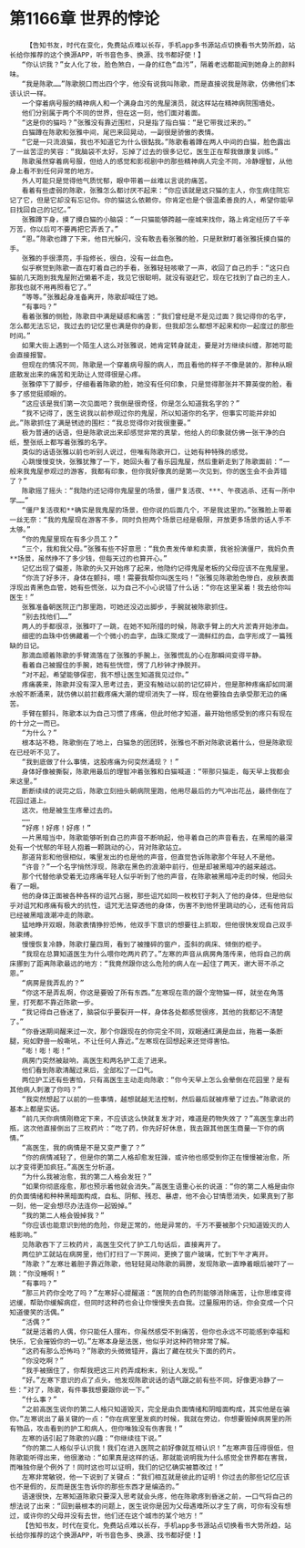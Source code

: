 # 第1166章 世界的悖论
        【告知书友，时代在变化，免费站点难以长存，手机app多书源站点切换看书大势所趋，站长给你推荐的这个换源APP，听书音色多、换源、找书都好使！】
       “你认识我？”女人化了妆，脸色煞白，一身的红色“血污”，隔着老远都能闻到她身上的颜料味。
       “我是陈歌……”陈歌脱口而出四个字，他没有说我叫陈歌，而是直接说我是陈歌，仿佛他们本该认识一样。
       一个穿着病号服的精神病人和一个满身血污的鬼屋演员，就这样站在精神病院围墙处。
       他们分别属于两个不同的世界，但在这一刻，他们面对着面。
       “这是你的猫吗？”张雅没有靠近围栏，只是指了指白猫：“是它带我过来的。”
       白猫蹲在陈歌和张雅中间，尾巴来回晃动，一副很是骄傲的表情。
       “它是一只流浪猫，我也不知道它为什么很黏我。”陈歌看着蹲在两人中间的白猫，脸色露出了一丝苦涩的笑容：“我脑袋不太好，忘掉了过去的很多记忆，医生正在帮我做康复训练。”
       陈歌虽然穿着病号服，但给人的感觉和影视剧中的那些精神病人完全不同，冷静理智，从他身上看不到任何异常的地方。
       外人可能只是觉得他气质忧郁，眼中带着一丝难以言说的痛苦。
       看着有些虚弱的陈歌，张雅怎么都讨厌不起来：“你应该就是这只猫的主人，你生病住院忘记了它，但是它却没有忘记你。你的猫这么依赖你，你肯定也是个很温柔善良的人，希望你能早日找回自己的记忆。”
       张雅蹲下身，摸了摸白猫的小脑袋：“一只猫能够跨越一座城来找你，路上肯定经历了千辛万苦，你以后可不要再把它弄丢了。”
       “恩。”陈歌也蹲了下来，他目光躲闪，没有敢去看张雅的脸，只是默默盯着张雅抚摸白猫的手。
       张雅的手很漂亮，手指修长，很白，没有一丝血色。
       似乎察觉到陈歌一直在盯着自己的手看，张雅轻轻咳嗽了一声，收回了自己的手：“这只白猫前几天跑到我鬼屋附近懒着不走，我见它很聪明，就没有驱赶它，现在它找到了自己的主人，那我也就不用再照看它了。”
       “等等。”张雅起身准备离开，陈歌却喊住了她。
       “有事吗？”
       看着张雅的侧脸，陈歌目中满是疑惑和痛苦：“我们曾经是不是见过面？我记得你的名字，怎么都无法忘记，我过去的记忆里也满是你的身影，但我却怎么都想不起来和你一起度过的那些时间。”
       如果大街上遇到一个陌生人这么对张雅说，她肯定转身就走，要是对方继续纠缠，那她可能会直接报警。
       但现在的情况不同，陈歌是一个穿着病号服的病人，而且看他的样子不像是装的，那种从眼底散发出来的痛苦和无助让人觉得很是心疼。
       张雅停下了脚步，仔细看着陈歌的脸，她没有任何印象，只是觉得那张并不算英俊的脸，看多了感觉挺顺眼的。
       “这应该是我们第一次见面吧？我倒是很奇怪，你是怎么知道我名字的？”
       “我不记得了，医生说我以前参观过你的鬼屋，所以知道你的名字，但事实可能并非如此。”陈歌抓住了满是锈迹的围栏：“我总觉得你对我很重要。”
       极为普通的话语，但是陈歌说出来却感觉非常的真挚，他给人的印象就仿佛一张干净的白纸，整张纸上都写着张雅的名字。
       类似的话语张雅以前也听别人说过，但唯有陈歌开口，让她有种特殊的感觉。
       心跳慢慢变快，张雅犹豫了一下，她回头看了看乐园鬼屋，然后重新走到了陈歌面前：“一般来我鬼屋参观过的游客，我都有印象，但你我好像真的是第一次见到，你的医生会不会弄错了？”
       陈歌摇了摇头：“我隐约还记得你鬼屋里的场景，僵尸复活夜、***、午夜逃杀、还有一所中学……”
       “僵尸复活夜和**确实是我鬼屋的场景，但你说的后面几个，不是我这里的。”张雅脸上带着一丝无奈：“我的鬼屋现在游客不多，同时负担两个场景已经是极限，开放更多场景的话人手不太够。”
       “你的鬼屋里现在有多少员工？”
       “三个，我和我父母。”张雅有些不好意思：“我负责发传单和卖票，我爸扮演僵尸，我妈负责**场景，虽然挣不了多少钱，但每天过的也算开心。”
       记忆出现了偏差，陈歌的头又开始疼了起来，他隐约记得鬼屋老板的父母应该不在鬼屋里。
       “你流了好多汗，身体在颤抖，喂！需要我帮你叫医生吗！”张雅见陈歌脸色惨白，皮肤表面浮现出青黑色血管，她有些慌张，以为自己不小心说错了什么话：“你在这里呆着！我去给你叫医生！”
       张雅准备朝医院正门那里跑，可她还没迈出脚步，手腕就被陈歌抓住。
       “别去找他们……”
       两人的手都很凉，张雅吓了一跳，在她不知所措的时候，陈歌手臂上的大片淤青开始渗血。
       细密的血珠中仿佛藏着一个个微小的血字，血珠汇聚成了一滴鲜红的血，血字形成了一篇残缺的日记。
       那滴血顺着陈歌的手臂滴落在了张雅的手腕上，张雅慌乱的心在那瞬间变得平静。
       看着自己被握住的手腕，她有些恍惚，愣了几秒钟才挣脱开。
       “对不起，希望能够保密，我不想让医生知道我见过你。”
       疼痛袭来，陈歌并没有深入思考过去，更没有触动以前的记忆碎片，但是那种疼痛却如同潮水般不断涌来，就仿佛以前拦截疼痛大潮的堤坝消失了一样，现在他要独自去承受那无边的痛苦。
       手臂在颤抖，陈歌本以为自己习惯了疼痛，但此时他才知道，最开始他感受到的疼只有现在的十分之一而已。
       “为什么？”
       根本站不稳，陈歌倒在了地上，白猫急的团团转，张雅也不断对陈歌说着什么，但是陈歌现在已经听不见了。
       “我到底做了什么事情，这股疼痛为何突然涌现？！”
       身体好像被撕裂，陈歌用最后的理智冲着张雅和白猫喊道：“带那只猫走，每天早上我都会来这里。”
       断断续续的说完之后，陈歌立刻扭头朝病院里跑，他用尽最后的力气冲出花丛，最终倒在了花园过道上。
       这次，他是被生生疼晕过去的。
       ……
       “好疼！好疼！好疼！”
       一片黑暗当中，陈歌能够听到自己的声音不断响起，他寻着自己的声音看去，在黑暗的最深处有一个忧郁的年轻人抱着一颗跳动的心，背对陈歌站立。
       那道背影和他很相似，嘴里发出的也是他的声音，但直觉告诉陈歌那个年轻人不是他。
       “许音？”一个名字悄然浮现，陈歌在黑色的浪潮中前行，但是却被黑暗冲的越来越远。
       那个代替他承受着无边疼痛年轻人似乎听到了他的声音，在陈歌被黑暗冲走的时候，他回头看了一眼。
       他的身体正面被各种各样的诅咒占据，那些诅咒如同一枚枚钉子刺入了他的身体，但是他似乎对诅咒和疼痛有极大的抗性，诅咒无法穿透他的身体，伤害不到他怀里跳动的心，还有他背后已经被黑暗浪潮冲走的陈歌。
       猛地睁开双眼，陈歌表情狰狞恐怖，他双手下意识的想要往上抓取，但他很快发现自己双手被束缚。
       慢慢恢复冷静，陈歌打量四周，看到了被撞碎的窗户，歪斜的病床、倾倒的柜子。
       “我现在总算知道医生为什么喂你吃两片药了。”左寒的声音从病房角落传来，他将自己的病床挪到了距离陈歌最远的地方：“我竟然跟你这么危险的病人在一起住了两天，谢大哥不杀之恩。”
       “病房是我弄乱的？”
       “你这不是弄乱啊，你这是要毁了所有东西。”左寒现在乖的跟个宠物猫一样，就坐在角落里，打死都不靠近陈歌一步。
       “我记得自己昏迷了，脑袋似乎要裂开一样，身体各处都感觉很疼，其他的我都记不清楚了。”
       “你昏迷期间醒来过一次，那个你跟现在的你完全不同，双眼通红满是血丝，拖着一条断腿，宛如野兽一般嘶吼，不让任何人靠近。”左寒现在回想起来还觉得害怕。
       “嘭！嘭！嘭！”
       病房门突然被敲响，高医生和两名护工走了进来。
       他们看到陈歌清醒过来后，全部松了一口气。
       两位护工还有些害怕，只有高医生主动走向陈歌：“你今天早上怎么会晕倒在花园里？是有其他病人刺激了你吗？”
       “我突然想起了以前的一些事情，越想就越无法控制，然后最后就被疼晕了过去。”陈歌说的基本上都是实话。
       “前几天你病情刚稳定下来，不应该这么快就复发才对，难道是药物失效了？”高医生拿出药瓶，这次他直接倒出了三枚药片：“吃了药，你先好好休息，我去跟其他医生商量一下你的病情。”
       “高医生，我的病情是不是又变严重了？”
       “你的病情减轻了，但是你的第二人格却愈发狂躁，或许他也感受到你正在慢慢被治愈，所以才变得更加疯狂。”高医生分析道。
       “为什么我被治愈，我的第二人格会发狂？”
       “如果你彻底痊愈，那也预示着他就会消失。”高医生语重心长的说道：“你的第二人格是由你的负面情绪和种种黑暗面构成，自私、阴郁、残忍、暴虐，他不会心甘情愿消失，如果真到了那一刻，他一定会想尽办法连你一起毁掉。”
       “我的第二人格会毁掉我？”
       “你应该也能意识到他的危险，你是正常的，他是异常的，千万不要被那个只知道毁灭的人格影响。”
       见陈歌吞下了三枚药片，高医生交代了护工几句话后，直接离开了。
       两位护工就站在病房里，他们打扫了一下房间，更换了窗户玻璃，忙到下午才离开。
       “陈歌？”左寒壮着胆子靠近陈歌，他轻轻晃动陈歌的肩膀，发现陈歌一直睁着眼后被吓了一跳：“你没睡啊！”
       “有事吗？”
       “那三片药你全吃了吗？”左寒好心提醒道：“医院的白色药剂能够消除痛苦，让你思维变得迟缓，帮助你缓解病症，但同时这种药也会让你慢慢失去自我。过量服用的话，你会变成一个只知道傻笑的活偶。”
       “活偶？”
       “就是活着的人偶，你只能任人摆布，你虽然感受不到痛苦，但你也永远不可能感到幸福和快乐，它会摧毁你的一切。”左寒本身是法医，他似乎对这种药物非常了解。
       “这药有那么恐怖吗？”陈歌的头微微错开，露出了藏在枕头下面的药片。
       “你没吃啊？”
       “我手被捆住了，你帮我把这三片药弄成粉末，别让人发现。”
       “好。”左寒下意识的点了点头，他发现陈歌说话的语气跟之前有些不同，好像更冷静了一些：“对了，陈歌，有件事我想要跟你说一下。”
       “什么事？”
       “之前高医生说你的第二人格只知道毁灭，完全是由负面情绪和阴暗面构成，其实他是在骗你。”左寒说出了最关键的一点：“你在病室里发疯的时候，我就在旁边，你想要毁掉病房里的所有物品，攻击看到的护工和病人，但你唯独没有伤害我！”
       左寒的话引起了陈歌的兴趣：“你继续往下说。”
       “你的第二人格似乎认识我！我们在进入医院之前好像就互相认识！”左寒声音压得很低，但陈歌能听得出来，他很激动：“如果真是这样的话，那就能说明我为什么感觉全世界都在害我，而唯独你是个例外了！同时这也可以证明，我们的记忆确实被篡改过！”
       左寒非常敏锐，他一下说到了关键点：“我们相互就是彼此的证明！你过去的那些记忆应该也不是假的，反而是医生告诉你的那些东西才是编造的。”
       语速很快，左寒知道陈歌只要深入思考就会头疼，他在陈歌疼到昏迷之前，一口气将自己的想法说了出来：“回到最根本的问题上，医生说你是因为父母遇难所以才生了病，可你有没有想过，或许你的父母并没有去世，他们还在这个城市的某个地方！”
       【告知书友，时代在变化，免费站点难以长存，手机app多书源站点切换看书大势所趋，站长给你推荐的这个换源APP，听书音色多、换源、找书都好使！】
